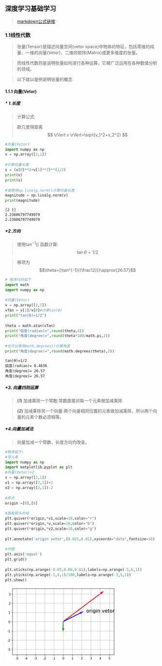 ## 深度学习基础学习
> [markdown公式链接](https://blog.csdn.net/m0_46744629/article/details/113278930)

### 1.1线性代数
> 张量(Tensor)是描述向量空间(vetor space)中物体的特征，包括零维的纯量、一维的向量(Vetor)、二维的矩阵(Matrix)或更多维度的张量。

> 而线性代数则是说明张量如何进行各种运算，它被广泛运用在各种数值分析的领域。

> 以下就以是例说明张量的概念

#### 1.1.1 向量(Vetor)

##### * 1.长度
   > 计算公式:
   
   > 欧几里得距离
     $$ \rVert v \rVert=\sqrt{v_1^2+v_2^2} $$ 


```python
#向量(Vetor)
import numpy as np
v = np.array([2,1])

#计算向量长度
s = (v[0]**2+v[1]**2)**(1/2)
print(v)
print(s)

#或使用np.linalg.norm()计算向量长度
magnitude = np.linalg.norm(v)
print(magnitude)
```

    [2 1]
    2.23606797749979
    2.23606797749979
    

##### *2.方向 
> 使用$\tan^{-1}()$
> 函数计算:
  $$\tan{\theta}=1/2$$

> 移项为
   $$\theta={\tan^{-1}{(\frac12})}\approx{26.57}$$


```python
# 程序代码如下
import math
import numpy as np

#向量(Vetor)
v = np.array([2,1])
vTan = v[1]/v[0]#计算tan(θ)
print("tan(θ)=1/2")

theta = math.atan(vTan)
print("弧度(radian)=",round(theta,4))
print("角度(degree)=",round(theta*180/math.pi,2))

#也可以使用math.degrees()计算角度
print("角度(degree)=",round(math.degrees(theta),2))
```

    tan(θ)=1/2
    弧度(radian)= 0.4636
    角度(degree)= 26.57
    角度(degree)= 26.57
    

##### *3. 向量四则运算
> **(*1*)** 加减乘除一个常数:常数直接对每一个元素做加减乘除

> **(*2*)** 加减乘除另一个向量:两个向量相同位置的元素做加减乘除，所以两个向量的元素个数必须相等。

##### *4.向量加减法
> 向量加减一个常数，长度方向均改变。


```python
#程序如下:
#导入库
import numpy as np
import matplotlib.pyplot as plt
#向量(Vetor)+2
v = np.array([2,1])
v1 = np.array([2,1])+2
v2 = np.array([2,1])-2

#原点
origin =[0],[0]

#画有箭头的线
plt.quiver(*origin,*v1,scale=10,color="r")
plt.quiver(*origin,*v,scale=10,color="b")
plt.quiver(*origin,*v2,scale=10,color="g")

plt.annotate('origin vetor',(0.025,0.01),xycoords="data",fontsize=16)

#作图
plt.axis('equal')
plt.grid()

plt.xticks(np.arange(-0.05,0.06,0.01),labels=np.arange(-5,6,1))
plt.yticks(np.arange(-3,5,1)/100,labels=np.arange(-3,5,1))
plt.show()
```


    
![png](./img/output_9_0.png)
    



```python

```
